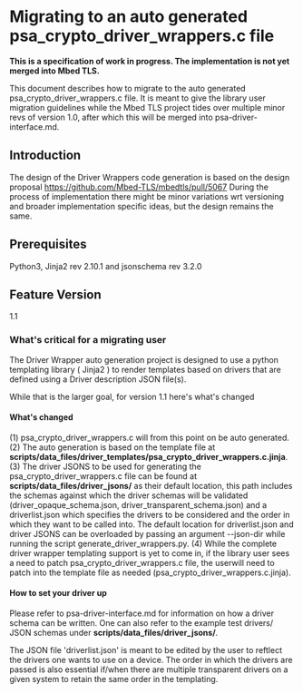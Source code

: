 Migrating to an auto generated psa_crypto_driver_wrappers.c file
================================================================

**This is a specification of work in progress. The implementation is not yet merged into Mbed TLS.**

This document describes how to migrate to the auto generated psa_crypto_driver_wrappers.c file.
It is meant to give the library user migration guidelines while the Mbed TLS project tides over multiple minor revs of version 1.0, after which this will be merged into psa-driver-interface.md.

## Introduction

The design of the Driver Wrappers code generation is based on the design proposal https://github.com/Mbed-TLS/mbedtls/pull/5067
During the process of implementation there might be minor variations wrt versioning and broader implementation specific ideas, but the design remains the same.

## Prerequisites

Python3, Jinja2 rev 2.10.1 and jsonschema rev 3.2.0

## Feature Version

1.1

### What's critical for a migrating user

The Driver Wrapper auto generation project is designed to use a python templating library ( Jinja2 ) to render templates based on drivers that are defined using a Driver description JSON file(s).

While that is the larger goal, for version 1.1 here's what's changed

#### What's changed

(1) psa_crypto_driver_wrappers.c will from this point on be auto generated.
(2) The auto generation is based on the template file at **scripts/data_files/driver_templates/psa_crypto_driver_wrappers.c.jinja**.
(3) The driver JSONS to be used for generating the psa_crypto_driver_wrappers.c file can be found at **scripts/data_files/driver_jsons/** as their default location, this path includes the schemas against which the driver schemas will be validated (driver_opaque_schema.json, driver_transparent_schema.json) and a driverlist.json which specifies the drivers to be considered and the order in which they want to be called into. The default location for driverlist.json and driver JSONS can be overloaded by passing an argument --json-dir while running the script generate_driver_wrappers.py.
(4) While the complete driver wrapper templating support is yet to come in, if the library user sees a need to patch psa_crypto_driver_wrappers.c file, the userwill need to patch into the template file as needed (psa_crypto_driver_wrappers.c.jinja).

#### How to set your driver up

Please refer to psa-driver-interface.md for information on how a driver schema can be written.
One can also refer to the example test drivers/ JSON schemas under **scripts/data_files/driver_jsons/**.

The JSON file 'driverlist.json' is meant to be edited by the user to reftlect the drivers one wants to use on a device. The order in which the drivers are passed is also essential if/when there are multiple transparent drivers on a given system to retain the same order in the templating.
